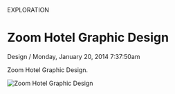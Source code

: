 <p class="type">EXPLORATION</p>

# Zoom Hotel Graphic Design

<p class="meta">Design  /  Monday, January 20, 2014 7:37:50am</p>

Zoom Hotel Graphic Design.

![Zoom Hotel Graphic Design](https://farooq-agent.web.app/assets/images/works/large/5EBYtVxt_work_image.jpg)
